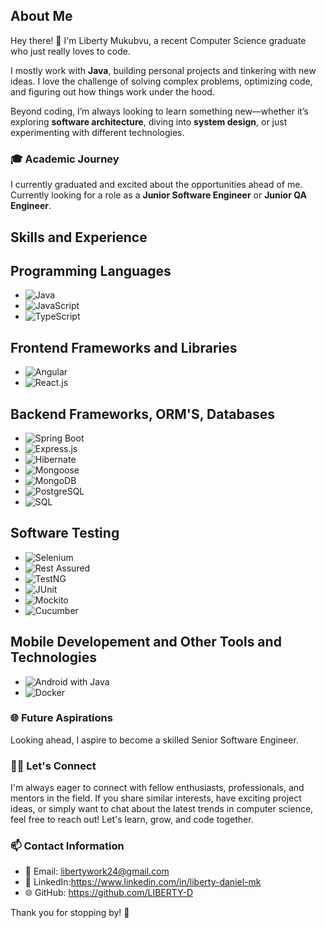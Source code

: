 ## About Me
Hey there! 👋 I'm Liberty Mukubvu, a recent Computer Science graduate who just really loves to code.

I mostly work with **Java**, building personal projects and tinkering with new ideas. 
I love the challenge of solving complex problems, optimizing code, and figuring out how things work under the hood.

Beyond coding, I’m always looking to learn something new—whether it’s exploring **software architecture**, 
diving into **system design**, or just experimenting with different technologies.

### 🎓 Academic Journey
I currently graduated and excited about the opportunities ahead of me.
Currently looking for a role as a **Junior Software Engineer** or **Junior QA Engineer**.

## Skills and Experience

## Programming Languages

- ![Java](https://img.shields.io/badge/Java-%23ED8B00.svg?style=for-the-badge&logo=java&logoColor=white)
- ![JavaScript](https://img.shields.io/badge/JavaScript-%23323330.svg?style=for-the-badge&logo=javascript&logoColor=%23F7DF1E)
- ![TypeScript](https://img.shields.io/badge/TypeScript-%23007ACC.svg?style=for-the-badge&logo=typescript&logoColor=white)
## Frontend Frameworks and Libraries
- ![Angular](https://img.shields.io/badge/Angular-%23DD0031.svg?style=for-the-badge&logo=angular&logoColor=white)
- ![React.js](https://img.shields.io/badge/React.js-%2320232a.svg?style=for-the-badge&logo=react&logoColor=%2361DAFB)
  
## Backend Frameworks, ORM'S, Databases
- ![Spring Boot](https://img.shields.io/badge/Spring%20Boot-%236DB33F.svg?style=for-the-badge&logo=springboot&logoColor=white)
- ![Express.js](https://img.shields.io/badge/Express.js-%23404D59.svg?style=for-the-badge)
- ![Hibernate](https://img.shields.io/badge/Hibernate-%236B4F9A.svg?style=for-the-badge&logo=hibernate&logoColor=white)
- ![Mongoose](https://img.shields.io/badge/Mongoose-%23880000.svg?style=for-the-badge&logo=mongoose&logoColor=white)
- ![MongoDB](https://img.shields.io/badge/MongoDB-%234ea94b.svg?style=for-the-badge&logo=mongodb&logoColor=white)
- ![PostgreSQL](https://img.shields.io/badge/PostgreSQL-%23336791.svg?style=for-the-badge&logo=postgresql&logoColor=white)
- ![SQL](https://img.shields.io/badge/SQL-%23007ACC.svg?style=for-the-badge&logo=amazon-dynamodb&logoColor=white)

## Software Testing

- ![Selenium](https://img.shields.io/badge/Selenium-%2343B02A.svg?style=for-the-badge&logo=selenium&logoColor=white)
- ![Rest Assured](https://img.shields.io/badge/Rest%20Assured-%236CB745.svg?style=for-the-badge&logo=rest-assured&logoColor=white)
- ![TestNG](https://img.shields.io/badge/TestNG-%239922CC.svg?style=for-the-badge&logo=testng&logoColor=white)
- ![JUnit](https://img.shields.io/badge/JUnit-%2325A162.svg?style=for-the-badge&logo=junit5&logoColor=white)
- ![Mockito](https://img.shields.io/badge/Mockito-%2300BFA5.svg?style=for-the-badge&logo=mockito&logoColor=white)
- ![Cucumber](https://img.shields.io/badge/Cucumber-23D96C?style=for-the-badge&logo=cucumber&logoColor=white)

## Mobile Developement and Other Tools and Technologies

- ![Android with Java](https://img.shields.io/badge/Android-%233DDC84.svg?style=for-the-badge&logo=android&logoColor=white)
- ![Docker](https://img.shields.io/badge/Docker-%230db7ed.svg?style=for-the-badge&logo=docker&logoColor=white)

### 🌐 Future Aspirations

Looking ahead, I aspire to become a skilled Senior Software Engineer.

### 👩‍💻 Let's Connect

I'm always eager to connect with fellow enthusiasts, professionals, and mentors in the field. 
If you share similar interests, have exciting project ideas, 
or simply want to chat about the latest trends in computer science, 
feel free to reach out! Let's learn, grow, and code together.

### 📫 Contact Information

- 📧 Email: libertywork24@gmail.com
- 💬 LinkedIn:https://www.linkedin.com/in/liberty-daniel-mk
- 🌐 GitHub: https://github.com/LIBERTY-D

Thank you for stopping by! 🚀
